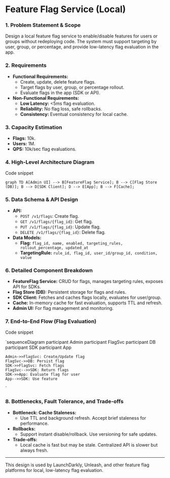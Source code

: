 # Feature Flag Service (Local)

### 1. Problem Statement & Scope

Design a local feature flag service to enable/disable features for users or groups without redeploying code. The system must support targeting by user, group, or percentage, and provide low-latency flag evaluation in the app.

### 2. Requirements

- **Functional Requirements:**
    - Create, update, delete feature flags.
    - Target flags by user, group, or percentage rollout.
    - Evaluate flags in the app (SDK or API).
- **Non-Functional Requirements:**
    - **Low Latency:** <5ms flag evaluation.
    - **Reliability:** No flag loss, safe rollbacks.
    - **Consistency:** Eventual consistency for local cache.

### 3. Capacity Estimation

- **Flags:** 10k.
- **Users:** 1M.
- **QPS:** 10k/sec flag evaluations.

### 4. High-Level Architecture Diagram

Code snippet

`graph TD
    A[Admin UI] --> B[FeatureFlag Service];
    B --> C[Flag Store (DB)];
    B --> D[SDK Client];
    D --> E[App];
    B --> F[Cache];
`

### 5. Data Schema & API Design

- **API:**
    - `POST /v1/flags`: Create flag.
    - `GET /v1/flags/{flag_id}`: Get flag.
    - `PUT /v1/flags/{flag_id}`: Update flag.
    - `DELETE /v1/flags/{flag_id}`: Delete flag.
- **Data Models:**
    - **Flag:** `flag_id, name, enabled, targeting_rules, rollout_percentage, updated_at`
    - **TargetingRule:** `rule_id, flag_id, user_id/group_id, condition, value`

### 6. Detailed Component Breakdown

- **FeatureFlag Service:** CRUD for flags, manages targeting rules, exposes API for SDKs.
- **Flag Store (DB):** Persistent storage for flags and rules.
- **SDK Client:** Fetches and caches flags locally, evaluates for user/group.
- **Cache:** In-memory cache for fast evaluation, supports TTL and refresh.
- **Admin UI:** For flag management and monitoring.

### 7. End-to-End Flow (Flag Evaluation)

Code snippet

`sequenceDiagram
    participant Admin
    participant FlagSvc
    participant DB
    participant SDK
    participant App

    Admin->>FlagSvc: Create/Update flag
    FlagSvc->>DB: Persist flag
    SDK->>FlagSvc: Fetch flags
    FlagSvc-->>SDK: Return flags
    SDK->>App: Evaluate flag for user
    App-->>SDK: Use feature
`

### 8. Bottlenecks, Fault Tolerance, and Trade-offs

- **Bottleneck: Cache Staleness:**
    - Use TTL and background refresh. Accept brief staleness for performance.
- **Rollbacks:**
    - Support instant disable/rollback. Use versioning for safe updates.
- **Trade-offs:**
    - Local cache is fast but may be stale. Centralized API is slower but always fresh.

---

This design is used by LaunchDarkly, Unleash, and other feature flag platforms for local, low-latency flag evaluation.
